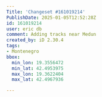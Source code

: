 ```yaml
---
Title: 'Changeset #161019214'
PublishDate: 2025-01-05T12:52:28Z
id: 161019214
user: eric db
comment: Adding tracks near Medun
created_by: iD 2.30.4
tags:
- Montenegro
bbox:
  min_lon: 19.3556472
  min_lat: 42.4953975
  max_lon: 19.3622404
  max_lat: 42.4967936

---
```

